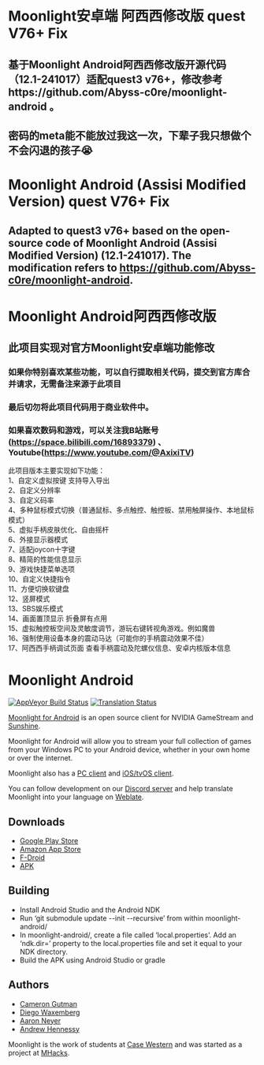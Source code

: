 # Moonlight安卓端 阿西西修改版 quest V76+ Fix
## 基于Moonlight Android阿西西修改版开源代码（12.1-241017）适配quest3 v76+，修改参考https://github.com/Abyss-c0re/moonlight-android 。
## 密码的meta能不能放过我这一次，下辈子我只想做个不会闪退的孩子😭

# Moonlight Android (Assisi Modified Version) quest V76+ Fix
## Adapted to quest3 v76+ based on the open-source code of Moonlight Android (Assisi Modified Version) (12.1-241017). The modification refers to https://github.com/Abyss-c0re/moonlight-android.

# Moonlight Android阿西西修改版
## 此项目实现对官方Moonlight安卓端功能修改<br>
### 如果你特别喜欢某些功能，可以自行提取相关代码，提交到官方库合并请求，无需备注来源于此项目<br>
### 最后切勿将此项目代码用于商业软件中。<br>
### 如果喜欢数码和游戏，可以关注我B站账号(https://space.bilibili.com/16893379) 、Youtube(https://www.youtube.com/@AxixiTV)

此项目版本主要实现如下功能：<br>
1、自定义虚拟按键 支持导入导出<br>
2、自定义分辨率<br>
3、自定义码率<br>
4、多种鼠标模式切换（普通鼠标、多点触控、触控板、禁用触屏操作、本地鼠标模式）<br>
5、虚拟手柄皮肤优化、自由摇杆<br>
6、外接显示器模式<br>
7、适配joycon十字键<br>
8、精简的性能信息显示<br>
9、游戏快捷菜单选项<br>
10、自定义快捷指令<br>
11、方便切换软键盘<br>
12、竖屏模式<br>
13、SBS娱乐模式<br>
14、画面置顶显示 折叠屏有点用<br>
15、虚拟触控板空间及灵敏度调节，游玩右键转视角游戏。例如魔兽<br>
16、强制使用设备本身的震动马达（可能你的手柄震动效果不佳）<br>
17、阿西西手柄调试页面 查看手柄震动及陀螺仪信息、安卓内核版本信息<br>



# Moonlight Android

[![AppVeyor Build Status](https://ci.appveyor.com/api/projects/status/232a8tadrrn8jv0k/branch/master?svg=true)](https://ci.appveyor.com/project/cgutman/moonlight-android/branch/master)
[![Translation Status](https://hosted.weblate.org/widgets/moonlight/-/moonlight-android/svg-badge.svg)](https://hosted.weblate.org/projects/moonlight/moonlight-android/)

[Moonlight for Android](https://moonlight-stream.org) is an open source client for NVIDIA GameStream and [Sunshine](https://github.com/LizardByte/Sunshine).

Moonlight for Android will allow you to stream your full collection of games from your Windows PC to your Android device,
whether in your own home or over the internet.

Moonlight also has a [PC client](https://github.com/moonlight-stream/moonlight-qt) and [iOS/tvOS client](https://github.com/moonlight-stream/moonlight-ios).

You can follow development on our [Discord server](https://moonlight-stream.org/discord) and help translate Moonlight into your language on [Weblate](https://hosted.weblate.org/projects/moonlight/moonlight-android/).

## Downloads
* [Google Play Store](https://play.google.com/store/apps/details?id=com.limelight)
* [Amazon App Store](https://www.amazon.com/gp/product/B00JK4MFN2)
* [F-Droid](https://f-droid.org/packages/com.limelight)
* [APK](https://github.com/moonlight-stream/moonlight-android/releases)

## Building
* Install Android Studio and the Android NDK
* Run ‘git submodule update --init --recursive’ from within moonlight-android/
* In moonlight-android/, create a file called ‘local.properties’. Add an ‘ndk.dir=’ property to the local.properties file and set it equal to your NDK directory.
* Build the APK using Android Studio or gradle

## Authors

* [Cameron Gutman](https://github.com/cgutman)  
* [Diego Waxemberg](https://github.com/dwaxemberg)  
* [Aaron Neyer](https://github.com/Aaronneyer)  
* [Andrew Hennessy](https://github.com/yetanothername)

Moonlight is the work of students at [Case Western](http://case.edu) and was
started as a project at [MHacks](http://mhacks.org).
